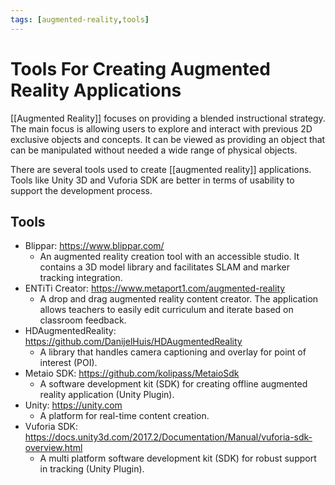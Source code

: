 ```yaml
---
tags: [augmented-reality,tools]
---
```


# Tools For Creating Augmented Reality Applications

[[Augmented Reality]] focuses on providing a blended instructional strategy. The main focus is allowing users to explore and interact with previous 2D exclusive objects and concepts. It can be viewed as providing an object that can be manipulated without needed a wide range of physical objects. 

There are several tools used to create [[augmented reality]] applications. Tools like Unity 3D and Vuforia SDK are better in terms of usability to support the development process.

## Tools

- Blippar: https://www.blippar.com/
	- An augmented reality creation tool with an accessible studio. It contains a 3D model library and facilitates SLAM and marker tracking integration.
- ENTiTi Creator: https://www.metaport1.com/augmented-reality
	- A drop and drag augmented reality content creator. The application allows teachers to easily edit curriculum and iterate based on classroom feedback.
- HDAugmentedReality: https://github.com/DanijelHuis/HDAugmentedReality
	- A library that handles camera captioning and overlay for point of interest (POI).
 - Metaio SDK: https://github.com/kolipass/MetaioSdk
	- A software development kit (SDK) for creating offline augmented reality application (Unity Plugin).
- Unity: https://unity.com
	- A platform for real-time content creation.
- Vuforia SDK: https://docs.unity3d.com/2017.2/Documentation/Manual/vuforia-sdk-overview.html
	- A multi platform software development kit (SDK) for robust support in tracking (Unity Plugin).